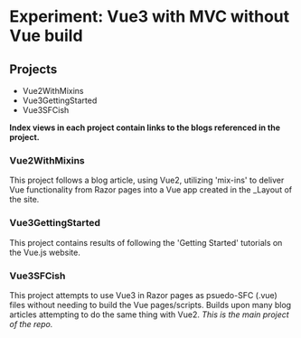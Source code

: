 # Experiment: Vue3 with MVC without Vue build #
## Projects ##
- Vue2WithMixins
- Vue3GettingStarted
- Vue3SFCish

**Index views in each project contain links to the blogs referenced in the project.**

### Vue2WithMixins ###
This project follows a blog article, using Vue2, utilizing 'mix-ins' to deliver Vue functionality from Razor pages into a Vue app created in the _Layout of the site.

### Vue3GettingStarted ###
This project contains results of following the 'Getting Started' tutorials on the Vue.js website.

### Vue3SFCish ###
This project attempts to use Vue3 in Razor pages as psuedo-SFC (.vue) files without needing to build the Vue pages/scripts.
Builds upon many blog articles attempting to do the same thing with Vue2.
*This is the main project of the repo.*
